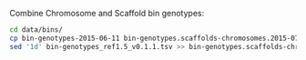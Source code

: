 
Combine Chromosome and Scaffold bin genotypes:

```sh
cd data/bins/
cp bin-genotypes-2015-06-11 bin-genotypes.scaffolds-chromosomes.2015-07-13
sed '1d' bin-genotypes_ref1.5_v0.1.1.tsv >> bin-genotypes.scaffolds-chromosomes.2015-07-13
```
